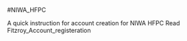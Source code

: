 #NIWA_HFPC

A quick instruction for account creation for NIWA HFPC
Read Fitzroy_Account_registeration

